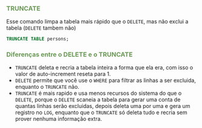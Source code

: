 ### <span style = "color:#6a9955"> TRUNCATE </span>
Esse comando limpa a tabela mais rápido que o `DELETE`, mas não exclui a tabela (`DELETE` tambem não)

```sql
TRUNCATE TABLE persons;
```

### <span style = "color:#6a9955"> Diferenças entre o DELETE e o TRUNCATE </span>
* `TRUNCATE` deleta e recria a tabela inteira a forma que ela era, com isso o valor de auto-increment reseta para 1.
* `DELETE` permite que você use o `WHERE` para filtrar as linhas a ser excluida, enquanto o `TRUNCATE` não.
* `TRUNCATE` é mais rapido e usa menos recursos do sistema do que o `DELETE`, porque o `DELETE` scaneia a tabela para gerar uma conta de quantas linhas serão excluidas, depois deleta uma por uma e gera um registro no `LOG`, enquanto que o `TRUNCATE` só deleta tudo e recria sem prover nenhuma informação extra.


